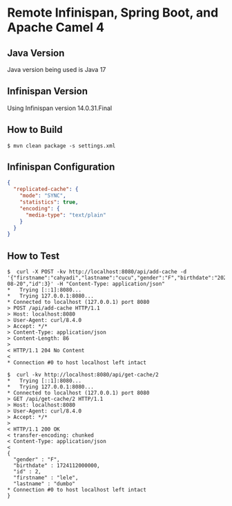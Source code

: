# Remote Infinispan, Spring Boot, and Apache Camel 4

## Java Version
Java version being used is Java 17

## Infinispan Version
Using Infinispan version 14.0.31.Final

## How to Build
```
$ mvn clean package -s settings.xml
```

## Infinispan Configuration
```json
{
  "replicated-cache": {
    "mode": "SYNC",
    "statistics": true,
    "encoding": {
      "media-type": "text/plain"
    }
  }
}
```


## How to Test
```
$  curl -X POST -kv http://localhost:8080/api/add-cache -d '{"firstname":"cahyadi","lastname":"cucu","gender":"F","birthdate":"2024-08-20","id":3}' -H "Content-Type: application/json"
*   Trying [::1]:8080...
*   Trying 127.0.0.1:8080...
* Connected to localhost (127.0.0.1) port 8080
> POST /api/add-cache HTTP/1.1
> Host: localhost:8080
> User-Agent: curl/8.4.0
> Accept: */*
> Content-Type: application/json
> Content-Length: 86
>
< HTTP/1.1 204 No Content
<
* Connection #0 to host localhost left intact
```

```
$  curl -kv http://localhost:8080/api/get-cache/2
*   Trying [::1]:8080...
*   Trying 127.0.0.1:8080...
* Connected to localhost (127.0.0.1) port 8080
> GET /api/get-cache/2 HTTP/1.1
> Host: localhost:8080
> User-Agent: curl/8.4.0
> Accept: */*
>
< HTTP/1.1 200 OK
< transfer-encoding: chunked
< Content-Type: application/json
<
{
  "gender" : "F",
  "birthdate" : 1724112000000,
  "id" : 2,
  "firstname" : "lele",
  "lastname" : "dumbo"
* Connection #0 to host localhost left intact
}                                      
```

